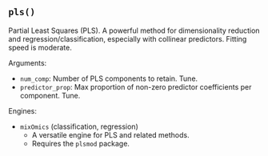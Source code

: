 ## `pls()`

Partial Least Squares (PLS). A powerful method for dimensionality reduction and regression/classification, especially with collinear predictors. Fitting speed is moderate.

Arguments:
* `num_comp`: Number of PLS components to retain. Tune.
* `predictor_prop`: Max proportion of non-zero predictor coefficients per component. Tune.

Engines:
* `mixOmics` (classification, regression)
    - A versatile engine for PLS and related methods.
    - Requires the `plsmod` package.

